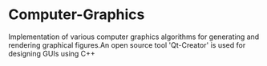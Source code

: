 # Computer-Graphics
Implementation of various computer graphics algorithms for generating and rendering graphical figures.An open source tool 'Qt-Creator' is used for designing GUIs using C++
